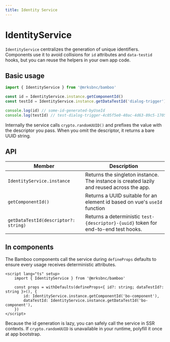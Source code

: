 ```yaml
---
title: Identity Service
---
```


# IdentityService

`IdentityService` centralizes the generation of unique identifiers. Components use it to avoid collisions for `id` attributes and `data-testid` hooks, but you can reuse the helpers in your own app code.

## Basic usage

```ts
import { IdentityService } from '@mrksbnc/bamboo'

const id = IdentityService.instance.getComponentId()
const testId = IdentityService.instance.getDataTestId('dialog-trigger')

console.log(id) // some-id-generated-byUseId
console.log(testId) // test-dialog-trigger-4c05f5e0-40ac-4d63-89c5-17050c52b796
```

Internally the service calls `crypto.randomUUID()` and prefixes the value with the descriptor you pass. When you omit the descriptor, it returns a bare UUID string.

## API

| Member                               | Description                                                                               |
| ------------------------------------ | ----------------------------------------------------------------------------------------- |
| `IdentityService.instance`           | Returns the singleton instance. The instance is created lazily and reused across the app. |
| `getComponentId()`                   | Returns a UUID suitable for an element id based on vue's `useId` function                 |
| `getDataTestId(descriptor?: string)` | Returns a deterministic `test-{descriptor}-{uuid}` token for end-to-end test hooks.       |

## In components

The Bamboo components call the service during `defineProps` defaults to ensure every usage receives deterministic attributes.

```vue
<script lang="ts" setup>
	import { IdentityService } from '@mrksbnc/bamboo'

	const props = withDefaults(defineProps<{ id?: string; dataTestId?: string }>(), {
		id: IdentityService.instance.getComponentId('bo-component'),
		dataTestId: IdentityService.instance.getDataTestId('bo-component'),
	})
</script>
```

Because the id generation is lazy, you can safely call the service in SSR contexts. If `crypto.randomUUID` is unavailable in your runtime, polyfill it once at app bootstrap.
